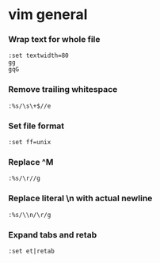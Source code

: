 # vim general

### Wrap text for whole file

```
:set textwidth=80
gg
gqG
```
### Remove trailing whitespace

```
:%s/\s\+$//e
```

### Set file format

```
:set ff=unix
```

### Replace ^M

```
:%s/\r//g
```

### Replace literal \n with actual newline

```
:%s/\\n/\r/g
```

### Expand tabs and retab
```
:set et|retab
```
